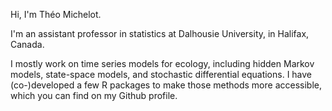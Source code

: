 Hi, I'm Théo Michelot.

I'm an assistant professor in statistics at Dalhousie University, in Halifax, Canada. 

I mostly work on time series models for ecology, including hidden Markov models, state-space models, and stochastic differential equations. I have (co-)developed a few R packages to make those methods more accessible, which you can find on my Github profile.

<!---
TheoMichelot/TheoMichelot is a ✨ special ✨ repository because its `README.md` (this file) appears on your GitHub profile.
You can click the Preview link to take a look at your changes.
--->
